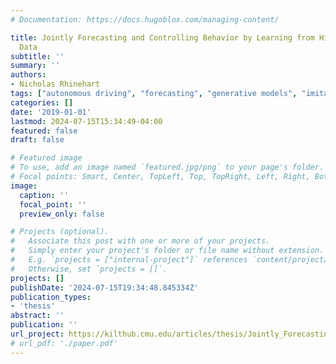 ```yaml
---
# Documentation: https://docs.hugoblox.com/managing-content/

title: Jointly Forecasting and Controlling Behavior by Learning from High-Dimensional
  Data
subtitle: ''
summary: ''
authors:
- Nicholas Rhinehart
tags: ["autonomous driving", "forecasting", "generative models", "imitation learning", "planning", "reinforcement learning", "reward learning"]
categories: []
date: '2019-01-01'
lastmod: 2024-07-15T15:34:49-04:00
featured: false
draft: false

# Featured image
# To use, add an image named `featured.jpg/png` to your page's folder.
# Focal points: Smart, Center, TopLeft, Top, TopRight, Left, Right, BottomLeft, Bottom, BottomRight.
image:
  caption: ''
  focal_point: ''
  preview_only: false

# Projects (optional).
#   Associate this post with one or more of your projects.
#   Simply enter your project's folder or file name without extension.
#   E.g. `projects = ["internal-project"]` references `content/project/deep-learning/index.md`.
#   Otherwise, set `projects = []`.
projects: []
publishDate: '2024-07-15T19:34:48.845334Z'
publication_types:
- 'thesis'
abstract: ''
publication: ''
url_project: https://kilthub.cmu.edu/articles/thesis/Jointly_Forecasting_and_Controlling_Behavior_by_Learning_from_High-Dimensional_Data/9934172
# url_pdf: './paper.pdf'  
---
```

